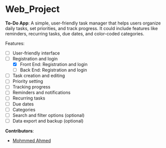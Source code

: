 # Web_Project

**To-Do App**: A simple, user-friendly task manager that helps users organize daily tasks, set priorities, and track progress. It could include features like reminders, recurring tasks, due dates, and color-coded categories.

Features:
- [ ] User-friendly interface
- [ ] Registration and login
    - [x] Front End: Registration and login
    - [ ] Back End: Registration and login
- [ ] Task creation and editing
- [ ] Priority setting
- [ ] Tracking progress
- [ ] Reminders and notifications
- [ ] Recurring tasks
- [ ] Due dates
- [ ] Categories
- [ ] Search and filter options (optional)
- [ ] Data export and backup (optional)

**Contributors**:
- [Mohmmed Ahmed](https://github.com/iMohmmedSA)